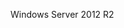 <Token xmlns:xlink="http://www.w3.org/1999/xlink">Windows Server 2012 R2</Token>

<!--HONumber=Mar16_HO2-->


